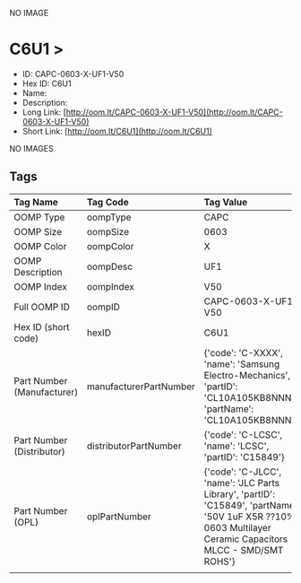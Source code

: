 


  
NO IMAGE  
# C6U1 > 

- ID: CAPC-0603-X-UF1-V50
- Hex ID: C6U1
- Name: 
- Description: 
- Long Link: [http://oom.lt/CAPC-0603-X-UF1-V50](http://oom.lt/CAPC-0603-X-UF1-V50)
- Short Link: [http://oom.lt/C6U1](http://oom.lt/C6U1)
  
NO IMAGES  
## Tags
  

|Tag Name|Tag Code|Tag Value|
| :--- | :--- | :--- |
|OOMP Type|oompType|CAPC|
|OOMP Size|oompSize|0603|
|OOMP Color|oompColor|X|
|OOMP Description|oompDesc|UF1|
|OOMP Index|oompIndex|V50|
|Full OOMP ID|oompID|CAPC-0603-X-UF1-V50|
|Hex ID (short code)|hexID|C6U1|
|Part Number (Manufacturer)|manufacturerPartNumber|{'code': 'C-XXXX', 'name': 'Samsung Electro-Mechanics', 'partID': 'CL10A105KB8NNNC', 'partName': 'CL10A105KB8NNNC'}|
|Part Number (Distributor)|distributorPartNumber|{'code': 'C-LCSC', 'name': 'LCSC', 'partID': 'C15849'}|
|Part Number (OPL)|oplPartNumber|{'code': 'C-JLCC', 'name': 'JLC Parts Library', 'partID': 'C15849', 'partName': '50V 1uF X5R ??10% 0603  Multilayer Ceramic Capacitors MLCC - SMD/SMT ROHS'}|
||||
